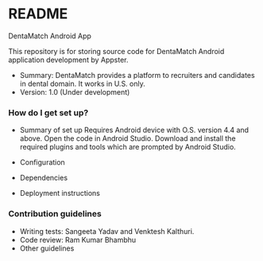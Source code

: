 # README #

DentaMatch Android App

This repository is for storing source code for DentaMatch Android application development by Appster. 

* Summary: DentaMatch provides a platform to recruiters and candidates in dental domain. It works in U.S. only.
* Version: 1.0 (Under development)

### How do I get set up? ###

* Summary of set up
Requires Android device with O.S. version 4.4 and above.
Open the code in Android Studio. Download and install the required plugins and tools which are prompted by Android Studio.

* Configuration
* Dependencies
* Deployment instructions

### Contribution guidelines ###
* Writing tests: Sangeeta Yadav and Venktesh Kalthuri.
* Code review: Ram Kumar Bhambhu
* Other guidelines
